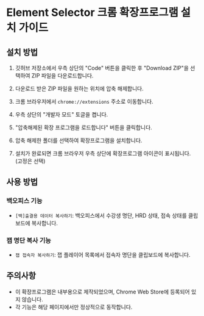 # Element Selector 크롬 확장프로그램 설치 가이드

## 설치 방법

1. 깃허브 저장소에서 우측 상단의 "Code" 버튼을 클릭한 후 "Download ZIP"을 선택하여 ZIP 파일을 다운로드합니다.

2. 다운로드 받은 ZIP 파일을 원하는 위치에 압축 해제합니다.

3. 크롬 브라우저에서 `chrome://extensions` 주소로 이동합니다.

4. 우측 상단의 "개발자 모드" 토글을 켭니다.

5. "압축해제된 확장 프로그램을 로드합니다" 버튼을 클릭합니다.

6. 압축 해제한 폴더를 선택하여 확장프로그램을 설치합니다.

7. 설치가 완료되면 크롬 브라우저 우측 상단에 확장프로그램 아이콘이 표시됩니다. (고정은 선택)

## 사용 방법

### 백오피스 기능

- `[백]출결용 데이터 복사하기`: 백오피스에서 수강생 명단, HRD 상태, 접속 상태를 클립보드에 복사합니다.

### 잽 명단 복사 기능

- `잽 접속자 복사하기`: 잽 플레이어 목록에서 접속자 명단을 클립보드에 복사합니다.

## 주의사항

- 이 확장프로그램은 내부용으로 제작되었으며, Chrome Web Store에 등록되어 있지 않습니다.
- 각 기능은 해당 페이지에서만 정상적으로 동작합니다.
